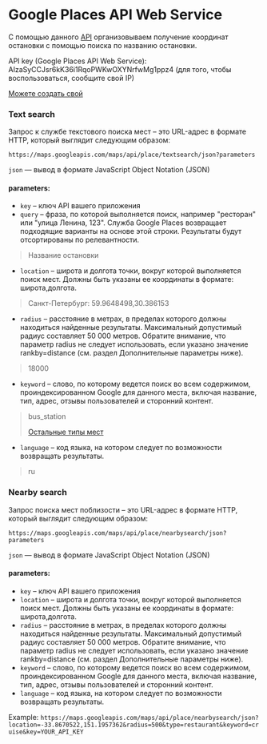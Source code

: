 # Google Places API Web Service
С помощью данного [API](https://developers.google.com/places/web-service/?hl=ru) организовываем получение координат остановки с помощью поиска по названию остановки.

API key (Google Places API Web Service): AIzaSyCCJsr6kK36i1RqoPWKwOXYNrfwMg1ppz4 (для того, чтобы воспользоваться, сообщите свой IP)

[Можете создать свой](https://support.google.com/googleapi/answer/6158862?hl=ru)

### Text search
Запрос к службе текстового поиска мест – это URL-адрес в формате HTTP, который выглядит следующим образом:
```
https://maps.googleapis.com/maps/api/place/textsearch/json?parameters
```
`json` — вывод в формате JavaScript Object Notation (JSON)

#### parameters:
+ `key` – ключ API вашего приложения
+ `query` – фраза, по которой выполняется поиск, например "ресторан" или "улица Ленина, 123". Служба Google Places возвращает подходящие варианты на основе этой строки. Результаты будут отсортированы по релевантности.
> Название остановки
+ `location` – широта и долгота точки, вокруг которой выполняется поиск мест. Должны быть указаны ее координаты в формате: широта,долгота.
> Санкт-Петербург: 59.9648498,30.386153
+ `radius` – расстояние в метрах, в пределах которого должны находиться найденные результаты. Максимальный допустимый радиус составляет 50 000 метров. Обратите внимание, что параметр radius не следует использовать, если указано значение rankby=distance (см. раздел Дополнительные параметры ниже).
> 18000
+ `keyword` – слово, по которому ведется поиск во всем содержимом, проиндексированном Google для данного места, включая название, тип, адрес, отзывы пользователей и сторонний контент.
> bus_station
>
>[Остальные типы мест](https://developers.google.com/places/web-service/supported_types?hl=ru)
+ `language` – код языка, на котором следует по возможности возвращать результаты.
> ru


### Nearby search
Запрос поиска мест поблизости – это URL-адрес в формате HTTP, который выглядит следующим образом:
```
https://maps.googleapis.com/maps/api/place/nearbysearch/json?parameters
```
`json` — вывод в формате JavaScript Object Notation (JSON)

#### parameters:
+ `key` – ключ API вашего приложения
+ `location` – широта и долгота точки, вокруг которой выполняется поиск мест. Должны быть указаны ее координаты в формате: широта,долгота.
+ `radius` – расстояние в метрах, в пределах которого должны находиться найденные результаты. Максимальный допустимый радиус составляет 50 000 метров. Обратите внимание, что параметр radius не следует использовать, если указано значение rankby=distance (см. раздел Дополнительные параметры ниже).
+ `keyword` – слово, по которому ведется поиск во всем содержимом, проиндексированном Google для данного места, включая название, тип, адрес, отзывы пользователей и сторонний контент.
+ `language` – код языка, на котором следует по возможности возвращать результаты.

Example: `https://maps.googleapis.com/maps/api/place/nearbysearch/json?location=-33.8670522,151.1957362&radius=500&type=restaurant&keyword=cruise&key=YOUR_API_KEY`
